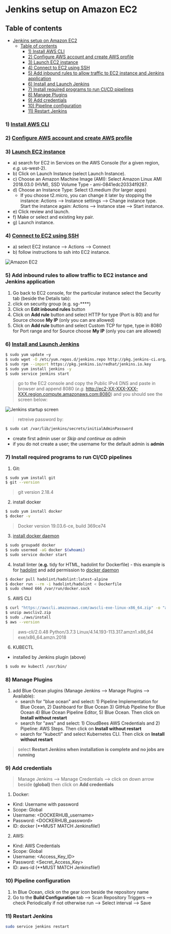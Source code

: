 # Jenkins setup on Amazon EC2

## Table of contents
- [Jenkins setup on Amazon EC2](#jenkins-setup-on-amazon-ec2)
  - [Table of contents](#table-of-contents)
    - [1) Install AWS CLI](#1-install-aws-cli)
    - [2) Configure AWS account and create AWS profile](#2-configure-aws-account-and-create-aws-profile)
    - [3) Launch EC2 instance](#3-launch-ec2-instance)
    - [4) Connect to EC2 using SSH](#4-connect-to-ec2-using-ssh)
    - [5) Add inbound rules to allow traffic to EC2 instance and Jenkins application](#5-add-inbound-rules-to-allow-traffic-to-ec2-instance-and-jenkins-application)
    - [6) Install and Launch Jenkins](#6-install-and-launch-jenkins)
    - [7) Install required programs to run CI/CD pipelines](#7-install-required-programs-to-run-cicd-pipelines)
    - [8) Manage Plugins](#8-manage-plugins)
    - [9) Add credentials](#9-add-credentials)
    - [10) Pipeline configuration](#10-pipeline-configuration)
    - [11) Restart Jenkins](#11-restart-jenkins)

### 1) [Install AWS CLI](https://docs.aws.amazon.com/cli/latest/userguide/cli-chap-install.html)

### 2) [Configure AWS account and create AWS profile](https://docs.aws.amazon.com/cli/latest/userguide/cli-configure-profiles.html)

### 3) [Launch EC2 instance](https://docs.aws.amazon.com/quickstarts/latest/vmlaunch/step-1-launch-instance.html)
* a) search for EC2 in Services on the AWS Console (for a given region, *e.g.* us-west-2).
* b) Click on Launch Instance (select Launch Instance).
* c) Choose an Amazon Machine Image (AMI): Select Amazon Linux AMI 2018.03.0 (HVM), SSD Volume Type - ami-0841edc20334f9287.
* d) Choose an Instance Type: Select t3.medium (for larger apps)
  - If you choose t2.micro, you can change it later by stopping the instance: Actions --> Instance settings --> Change instance type. Start the instance again: Actions --> Instance stae --> Start instance.
* e) Click review and launch.
* f) Make or select and existing key pair.
* g) Launch instance.

### 4) [Connect to EC2 using SSH](https://github.com/singha53/udacity_capstone/blob/master/docs/ec2_connect_sshot.png)
* a) select EC2 instance --> Actions --> Connect
* b) follow instructions to ssh into EC2 instance.

![Amazon EC2](https://github.com/singha53/udacity_capstone/blob/master/docs/ec2_connect_sshot.png)

### 5) Add inbound rules to allow traffic to EC2 instance and Jenkins application
1) Go back to EC2 console, for the particular instance select the Security tab (beside the Details tab):
2) click on security group (e.g. sg-****)
3) Click on **Edit inbound rules** button
4) Click on **Add rule** button and select HTTP for type (Port is 80) and for Source choose **My IP** (only you can are allowed)
5) Click on **Add rule** button and select Custom TCP for type, type in 8080 for Port range and for Source choose **My IP** (only you can are allowed)

### 6) [Install and Launch Jenkins](https://d1.awsstatic.com/Projects/P5505030/aws-project_Jenkins-build-server.pdf)

```bash
$ sudo yum update –y
$ sudo wget -O /etc/yum.repos.d/jenkins.repo http://pkg.jenkins-ci.org/redhat/jenkins.repo
$ sudo rpm --import https://pkg.jenkins.io/redhat/jenkins.io.key
$ sudo yum install jenkins -y
$ sudo service jenkins start
```
> go to the EC2 console and copy the Public IPv4 DNS and paste in browser and append 8080 (*e.g.* http://ec2-XX-XXX-XXX-XXX.region.compute.amazonaws.com:8080) and you should see the screen below:

![Jenkins startup screen](https://github.com/singha53/udacity_capstone/blob/master/docs/jenkins_startscreen_sshot.png)

> retreive password by:

```bash
$ sudo cat /var/lib/jenkins/secrets/initialAdminPassword
```
* create first admin user or *Skip and continue as admin*
* if you do not create a user; the username for the default admin is **admin**

### 7) Install required programs to run CI/CD pipelines
1) Git: 
```bash
$ sudo yum install git
$ git --version
```
> git version 2.18.4

2) install docker
```bash
$ sudo yum install docker
$ docker -v
```
> Docker version 19.03.6-ce, build 369ce74

3) [install docker daemon](https://stackoverflow.com/questions/21871479/docker-cant-connect-to-docker-daemon)
```bash
$ sudo groupadd docker
$ sudo usermod -aG docker $(whoami)
$ sudo service docker start
```

4) Install linter (**e.g.** tidy for HTML, hadolint for Dockerfile) - this example is for [hadolint](https://github.com/hadolint/hadolint) and add permission to [docker daemon](https://www.digitalocean.com/community/questions/how-to-fix-docker-got-permission-denied-while-trying-to-connect-to-the-docker-daemon-socket)
```bash
$ docker pull hadolint/hadolint:latest-alpine
$ docker run --rm -i hadolint/hadolint < Dockerfile
$ sudo chmod 666 /var/run/docker.sock
```

5) AWS CLI
```bash
$ curl "https://awscli.amazonaws.com/awscli-exe-linux-x86_64.zip" -o "awscliv2.zip"
$ unzip awscliv2.zip
$ sudo ./aws/install
$ aws --version
```
> aws-cli/2.0.48 Python/3.7.3 Linux/4.14.193-113.317.amzn1.x86_64 exe/x86_64.amzn.2018

6) KUBECTL
* installed by Jenkins plugin (above)
```bash
$ sudo mv kubectl /usr/bin/
```

### 8) Manage Plugins
1) add Blue Ocean plugins (Manage Jenkins --> Manage Plugins --> Available):
   * search for "blue ocean" and select: 1) Pipeline Implementation for Blue Ocean, 2) Dashboard for Blue Ocean 3) GitHub Pipeline for Blue Ocean 4) Blue Ocean Pipeline Editor, 5) Blue Ocean. Then click on **Install without restart**
   * search for "aws" and select: 1) CloudBees AWS Credentials and 2) Pipeline: AWS Steps. Then click on **Install without restart**
   * search for "kubectl" and select Kubernetes CLI. Then click on **Install without restart**
> select **Restart Jenkins when installation is complete and no jobs are running**

### 9) Add credentials
> Manage Jenkins --> Manage Credentials --> click on down arrow beside **(global)** then click on **Add credentials**
1) Docker:
* Kind: Username with password
* Scope: Global
* Username: <DOCKERHUB_username>
* Password: <DOCKERHUB_password>
* ID: docker (**MUST MATCH Jenkinsfile!)
2) AWS:
* Kind: AWS Credentials
* Scope: Global
* Username: <Access_Key_ID>
* Password: <Secret_Access_Key>
* ID: aws-id (**MUST MATCH Jenkinsfile!)

### 10) Pipeline configuration
  1) In Blue Ocean, click on the gear icon beside the repository name
  2) Go to the **Build Configuration** tab --> Scan Repository Triggers --> check Periodically if not otherwise run --> Select interval --> Save

### 11) Restart Jenkins
```bash
sudo service jenkins restart
```
